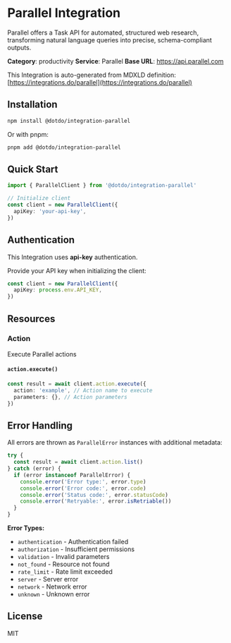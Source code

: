 # Parallel Integration

Parallel offers a Task API for automated, structured web research, transforming natural language queries into precise, schema-compliant outputs.

**Category**: productivity
**Service**: Parallel
**Base URL**: https://api.parallel.com

This Integration is auto-generated from MDXLD definition: [https://integrations.do/parallel](https://integrations.do/parallel)

## Installation

```bash
npm install @dotdo/integration-parallel
```

Or with pnpm:

```bash
pnpm add @dotdo/integration-parallel
```

## Quick Start

```typescript
import { ParallelClient } from '@dotdo/integration-parallel'

// Initialize client
const client = new ParallelClient({
  apiKey: 'your-api-key',
})
```

## Authentication

This Integration uses **api-key** authentication.

Provide your API key when initializing the client:

```typescript
const client = new ParallelClient({
  apiKey: process.env.API_KEY,
})
```

## Resources

### Action

Execute Parallel actions

#### `action.execute()`

```typescript
const result = await client.action.execute({
  action: 'example', // Action name to execute
  parameters: {}, // Action parameters
})
```

## Error Handling

All errors are thrown as `ParallelError` instances with additional metadata:

```typescript
try {
  const result = await client.action.list()
} catch (error) {
  if (error instanceof ParallelError) {
    console.error('Error type:', error.type)
    console.error('Error code:', error.code)
    console.error('Status code:', error.statusCode)
    console.error('Retryable:', error.isRetriable())
  }
}
```

**Error Types:**

- `authentication` - Authentication failed
- `authorization` - Insufficient permissions
- `validation` - Invalid parameters
- `not_found` - Resource not found
- `rate_limit` - Rate limit exceeded
- `server` - Server error
- `network` - Network error
- `unknown` - Unknown error

## License

MIT
